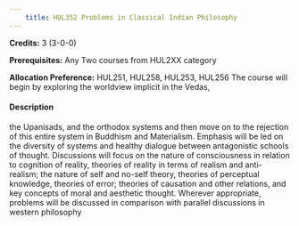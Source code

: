 ```yaml
---
    title: HUL352 Problems in Classical Indian Philosophy
---
```

**Credits:** 3 (3-0-0)



**Prerequisites:** Any Two courses from HUL2XX category 

**Allocation Preference:** HUL251, HUL258, HUL253, HUL256 The course will begin by exploring the worldview implicit in the Vedas,

#### Description 
the Upanisads, and the orthodox systems and then move on to the rejection of this entire system in Buddhism and Materialism. Emphasis will be led on the diversity of systems and healthy dialogue between antagonistic schools of thought. Discussions will focus on the nature of consciousness in relation to cognition of reality, theories of reality in terms of realism and anti-realism; the nature of self and no-self theory, theories of perceptual knowledge, theories of error; theories of causation and other relations, and key concepts of moral and aesthetic thought. Wherever appropriate, problems will be discussed in comparison with parallel discussions in western philosophy